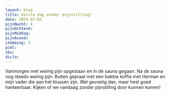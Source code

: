 ```yaml
---
layout: blog
title: Eerste dag zonder pijnstilling?
date: 2019-07-02
pijnNacht: 4
pijnOchtend: 
pijnMiddag: 
pijnAvond: 
stemming: 5
pcml: 
ibu: 
diclo: 
---
```


Vanmorgen met weinig pijn opgestaan en in de sauna gegaan. Na de sauna nog steeds weinig pijn. Buiten gepraat met een bakkie koffie met Herman en mijn vader die aan het klussen zijn. Wel gevoelig dan, maar heel goed hanteerbaar. Kijken of we vandaag zonder pijnstilling door kunnen komen!

